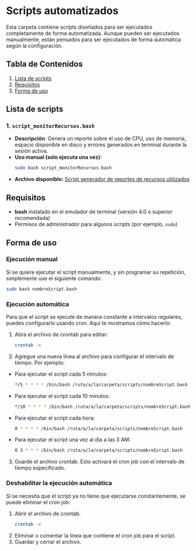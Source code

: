 # Scripts automatizados
Esta carpeta contiene scripts diseñados para ser ejecutados completamente de forma automatizada. Aunque pueden ser ejecutados manualmente, están pensados para ser ejecutados de forma automática según la configuración.

## Tabla de Contenidos
1. [Lista de scripts](#lista-de-scripts)
2. [Requisitos](#requisitos)
4. [Forma de uso](#forma-de-uso)

## Lista de scripts
### 1. `script_monitorRecursos.bash`
   - **Descripción**: Genera un reporte sobre el uso de CPU, uso de memoria, espacio disponible en disco y errores generados en terminal durante la sesión activa.
   - **Uso manual (solo ejecuta una vez)**: 
     ```bash
     sudo bash script_monitorRecursos.bash
     ```
   - **Archivo disponible:** [Script generador de reportes de recursos utilizados](/Bash_scripts/automatizados/script_monitorRecursos.bash)

## Requisitos
- **bash** instalado en el emulador de terminal (versión 4.0 o superior recomendada)
- Permisos de administrador para algunos scripts (por ejemplo, `sudo`)

## Forma de uso
### Ejecución manual
Si se quiere ejecutar el script manualmente, y sin programar su repetición, simplemente use el siguiente comando:
```bash
sudo bash nombreScript.bash
```

### Ejecución automática
Para que el script se ejecute de manera constante a intervalos regulares, puedes configurarlo usando cron. Aquí te mostramos cómo hacerlo:

1. Abra el archivo de crontab para editar:
    ```bash
    crontab -e
    ```
2. Agregue una nueva línea al archivo para configurar el intervalo de tiempo. Por ejemplo:
  - Para ejecutar el script cada 5 minutos:
    ```bash
    */5 * * * * /bin/bash /ruta/a/la/carpeta/scripts/nombreScript.bash
    ```
  - Para ejecutar el script cada 10 minutos:
    ```bash
    */10 * * * * /bin/bash /ruta/a/la/carpeta/scripts/nombreScript.bash
    ```
  - Para ejecutar el script cada hora:
    ```bash
    0 * * * * /bin/bash /ruta/a/la/carpeta/scripts/nombreScript.bash
    ```
  - Para ejecutar el script una vez al día a las 3 AM:
    ```bash
    0 3 * * * /bin/bash /ruta/a/la/carpeta/scripts/nombreScript.bash
    ```
3. Guarde el archivo crontab. Esto activará el cron job con el intervalo de tiempo especificado.

 ### Deshabilitar la ejecución automática
Si se necesita que el script ya no tiene que ejecutarse constantemente, se puede eliminar el cron job:
1. Abrir el archivo de crontab.
   ```bash
   crontab -e
   ```
3. Eliminar o comentar la línea que contiene el cron job para el script.
4. Guardar y cerrar el archivo.
